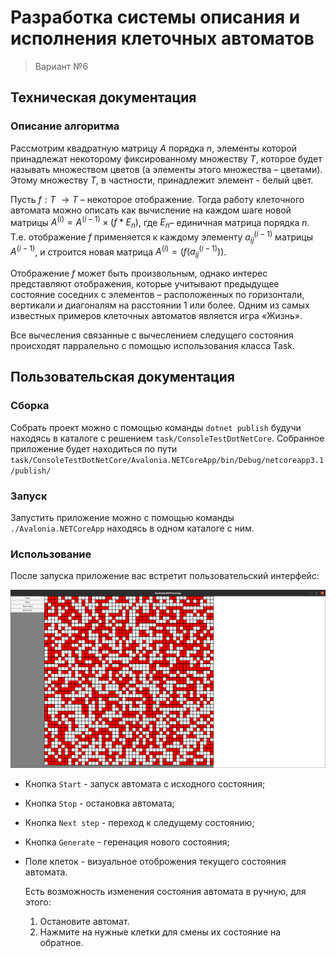 # Разработка системы описания и исполнения клеточных автоматов

> Вариант №6

## Техническая документация

### Описание алгоритма

Рассмотрим квадратную матрицу $A$ порядка $n$, элементы которой принадлежат некоторому фиксированному множеству $T$, которое будет называть множеством цветов (а элементы этого множества – цветами). Этому множеству $T$, в частности, принадлежит элемент  - белый цвет.

Пусть $f:T$ $\rightarrow T$ – некоторое отображение. Тогда работу клеточного автомата можно описать как вычисление на каждом шаге новой матрицы $A^{(i)} = A^{(i-1)}\times(f*E_n)$, где  $E_n$– единичная матрица порядка $n$. Т.е. отображение $f$ применяется к каждому элементу $a^{(i-1)}_{ij}$ матрицы $A^{(i-1)}$, и строится новая матрица $A^{(i)}=(f(a^{(i-1)}_{ij}))$.

Отображение $f$ может быть произвольным, однако интерес представляют отображения, которые учитывают предыдущее состояние соседних с  элементов – расположенных по горизонтали, вертикали и диагоналям на расстоянии 1 или более. Одним из самых известных примеров клеточных автоматов является игра «Жизнь».

Все вычесления связанные с вычеслением следущего состояния происходят парралельно с помощью использования класса Task.

## Пользовательская документация

### Сборка

Собрать проект можно с помощью команды `dotnet publish` будучи находясь в каталоге с решением `task/ConsoleTestDotNetCore`. Собранное приложение будет находиться по пути `task/ConsoleTestDotNetCore/Avalonia.NETCoreApp/bin/Debug/netcoreapp3.1/publish/`

### Запуск

Запустить приложение можно с помощью команды `./Avalonia.NETCoreApp` находясь в одном каталоге с ним.

### Использование

После запуска приложение вас встретит пользовательский интерфейс:

![]( screenshots/UI1.png )

* Кнопка `Start` - запуск автомата с исходного состояния;
* Кнопка `Stop` - остановка автомата;
* Кнопка `Next step` - переход к следущему состоянию;
* Кнопка `Generate` - геренация нового состояния;
* Поле клеток - визуальное отоброжения текущего состояния автомата.

    Есть возможность изменения состояния автомата в ручную, для этого:
    1. Остановите автомат.
    2. Нажмите на нужные клетки для смены их состояние на обратное.
